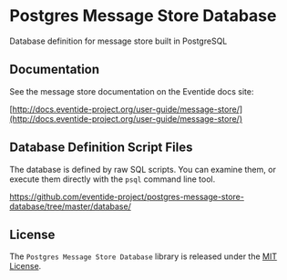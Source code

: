 # Postgres Message Store Database

Database definition for message store built in PostgreSQL

## Documentation

See the message store documentation on the Eventide docs site:

[http://docs.eventide-project.org/user-guide/message-store/](http://docs.eventide-project.org/user-guide/message-store/)

## Database Definition Script Files

The database is defined by raw SQL scripts. You can examine them, or execute them directly with the `psql` command line tool.

[https://github\.com/eventide-project/postgres-message-store-database/tree/master/database/](https://github.com/eventide-project/postgres-message-store-database/tree/master/database/)

## License

The `Postgres Message Store Database` library is released under the [MIT License](https://github.com/eventide-project/postgres-message-store-database/blob/master/MIT-License.txt).
